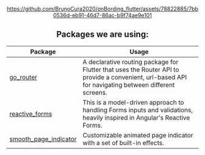 <div align="center">

https://github.com/BrunoCura2020/onBording_flutter/assets/78822885/7bb0536d-eb91-46d7-86ac-b9f74ae9e101

## Packages we are using:

Package | Usage
------------ | -------------
[go_router](https://pub.dev/packages/go_router) | A declarative routing package for Flutter that uses the Router API to provide a convenient, url-based API for navigating between different screens.
[reactive_forms](https://pub.dev/packages/reactive_forms) | This is a model-driven approach to handling Forms inputs and validations, heavily inspired in Angular's Reactive Forms.
[smooth_page_indicator](https://pub.dev/packages/smooth_page_indicator) | Customizable animated page indicator with a set of built-in effects.

</div>
